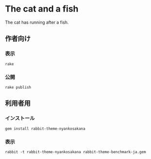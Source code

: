 # The cat and a fish

The cat has running after a fish.

## 作者向け

### 表示

    rake

### 公開

    rake publish

## 利用者用

### インストール

    gem install rabbit-theme-nyankosakana

### 表示

    rabbit -t rabbit-theme-nyankosakana rabbit-theme-benchmark-ja.gem


